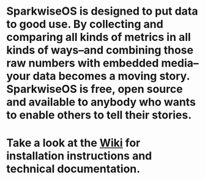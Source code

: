 # SparkwiseOS is designed to put data to good use. By collecting and comparing all kinds of metrics in all kinds of ways–and combining those raw numbers with embedded media–your data becomes a moving story. SparkwiseOS is free, open source and available to anybody who wants to enable others to tell their stories. #

# Take a look at the [Wiki](Overview.md) for installation instructions and technical documentation. #